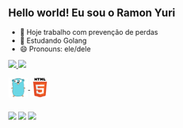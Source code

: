 ## Hello world! Eu sou o Ramon Yuri

- 🔭 Hoje trabalho com prevenção de perdas
- 🌱 Estudando Golang
- 😄 Pronouns: ele/dele

 <div>
  <a href="https://github.com/ramonyuri">
  <img height="180em" src="https://github-readme-stats.vercel.app/api?username=ramonyuri&show_icons=true&theme=blue-green&include_all_commits=true&count_private=true"/>
  <img height="180em" src="https://github-readme-stats.vercel.app/api/top-langs/?username=ramonyuri&layout=compact&langs_count=7&theme=blue-green"/>
</div>

<div style="display: inline_block"><br>
<img align="center" heigth="30" width="40" src="https://raw.githubusercontent.com/devicons/devicon/00f02ef57fb7601fd1ddcc2fe6fe670fef3ae3e4/icons/go/go-original.svg">
<img align="center" heigth="30" width="40" src="https://raw.githubusercontent.com/devicons/devicon/00f02ef57fb7601fd1ddcc2fe6fe670fef3ae3e4/icons/html5/html5-original-wordmark.svg">
</div>

##

<div>
<a href="https://www.instagram.com/ramonyuridev/" target="blank_"><img src="https://img.shields.io/badge/Instagram-E4405F?style=for-the-badge&logo=instagram&logoColor=white" target="blank"></a>
<a href="https://www.linkedin.com/in/ramon-yuri-costa-bandeira-64815211b/" target="blank_"><img src="https://img.shields.io/badge/LinkedIn-0077B5?style=for-the-badge&logo=linkedin&logoColor=white" target="blank"></a>
<a href="gmail.com/ramonyuridev@gmail.com" target="blank_"><img src="https://img.shields.io/badge/Gmail-D14836?style=for-the-badge&logo=gmail&logoColor=white" target="blank"></a>

</div>
